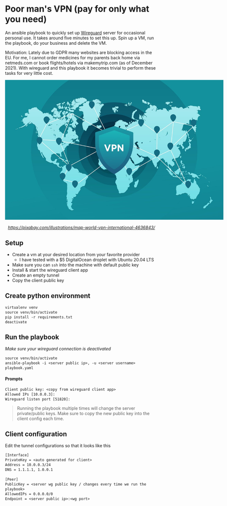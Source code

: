 # Poor man's VPN (pay for only what you need)

An ansible playbook to quickly set up [Wireguard](https://www.wireguard.com/) server for occasional personal use. It takes around five minutes to set this up. Spin up a VM, run the playbook, do your business and delete the VM.

Motivation: Lately due to GDPR many websites are blocking access in the EU. For me, I cannot order medicines for my parents back home via netmeds.com or book flights/hotels via makemytrip.com (as of December 2021). With wireguard and this playbook it becomes trivial to perform these tasks for very little cost.

<div style="text-align:center;">
<img src="vpn.jpg" style="max-width: 720px;">

*https://pixabay.com/illustrations/map-world-vpn-international-4636843/*
</div>

## Setup
- Create a vm at your desired location from your favorite provider
  - I have tested with a $5 DigitalOcean droplet with Ubuntu 20.04 LTS
- Make sure you can `ssh` into the machine with default public key
- Install & start the wireguard client app
- Create an empty tunnel
- Copy the client public key

## Create python environment
```
virtualenv venv
source venv/bin/activate
pip install -r requirements.txt
deactivate
```
## Run the playbook
*Make sure your wireguard connection is deactivated*
```
source venv/bin/activate
ansible-playbook -i <server public ip>, -u <server username> playbook.yaml
```
#### Prompts
```
Client public key: <copy from wireguard client app>
Allowed IPs [10.0.0.3]: 
Wireguard listen port [51820]: 
```
> Running the playbook multiple times will change the server private/public keys. 
> Make sure to copy the new public key into the client config each time.

## Client configuration
Edit the tunnel configurations so that it looks like this
```
[Interface]
PrivateKey = <auto generated for client>
Address = 10.0.0.3/24
DNS = 1.1.1.1, 1.0.0.1

[Peer]
PublicKey = <server wg public key / changes every time we run the playbook>
AllowedIPs = 0.0.0.0/0
Endpoint = <server public ip>:<wg port>
```
